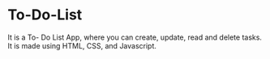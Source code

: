 # To-Do-List
It is a To- Do List App, where you can create, update, read and delete tasks. It is made using HTML, CSS, and Javascript.
